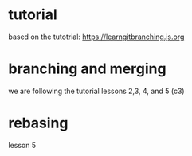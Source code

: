 # tutorial
based on the tutotrial: https://learngitbranching.js.org 

# branching and merging
we are following the tutorial lessons 2,3, 4, and 5 (c3)

# rebasing
lesson 5